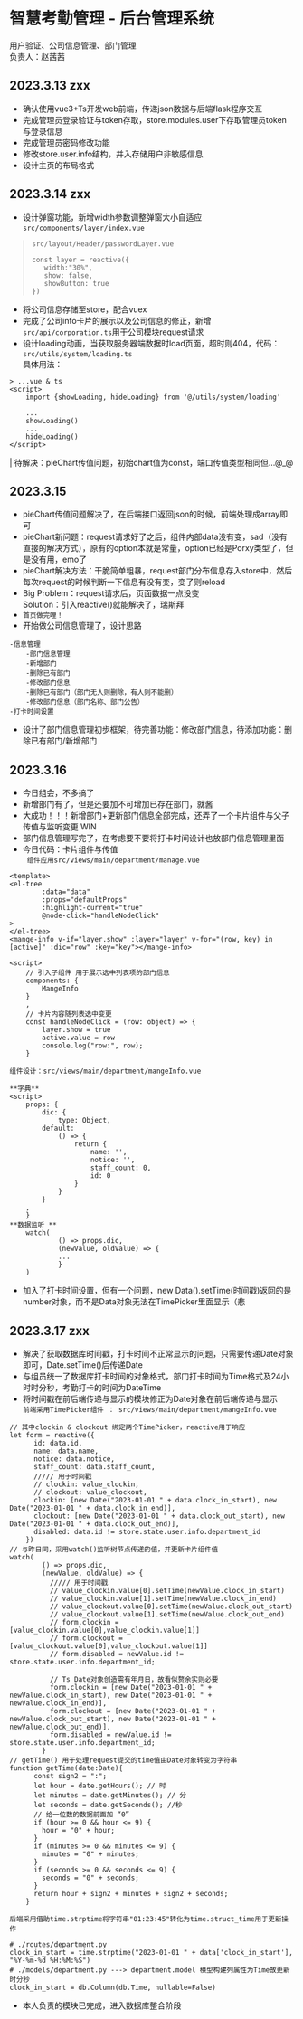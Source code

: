 # 智慧考勤管理 - 后台管理系统

用户验证、公司信息管理、部门管理  
负责人：赵茜茜

## 2023.3.13 zxx

* 确认使用vue3+Ts开发web前端，传递json数据与后端flask程序交互
* 完成管理员登录验证与token存取，store.modules.user下存取管理员token与登录信息
* 完成管理员密码修改功能
* 修改store.user.info结构，并入存储用户非敏感信息
* 设计主页的布局格式

## 2023.3.14 zxx

* 设计弹窗功能，新增width参数调整弹窗大小自适应`src/components/layer/index.vue`

> `src/layout/Header/passwordLayer.vue`
> ```  
> const layer = reactive({
>    width:"30%",
>    show: false,
>    showButton: true
> }) 
> ```

* 将公司信息存储至store，配合vuex
* 完成了公司info卡片的展示以及公司信息的修正，新增`src/api/corporation.ts`用于公司模块request请求
* 设计loading动画，当获取服务器端数据时load页面，超时则404，代码：`src/utils/system/loading.ts`<br/>
  具体用法：

```angular2html
> ...vue & ts
<script>
    import {showLoading, hideLoading} from '@/utils/system/loading'

    ...
    showLoading()
    ...
    hideLoading()
</script>
```
| 待解决：pieChart传值问题，初始chart值为const，端口传值类型相同但...@_@
## 2023.3.15
* pieChart传值问题解决了，在后端接口返回json的时候，前端处理成array即可
* pieChart新问题：request请求好了之后，组件内部data没有变，sad（没有直接的解决方式），原有的option本就是常量，option已经是Porxy类型了，但是没有用，emo了
* pieChart解决方法：干脆简单粗暴，request部门分布信息存入store中，然后每次request的时候判断一下信息有没有变，变了则reload
* Big Problem：request请求后，页面数据一点没变 <br/> Solution：引入reactive()就能解决了，瑞斯拜
* `首页做完哩！`
* 开始做公司信息管理了，设计思路
````angular2html
-信息管理
    -部门信息管理
    -新增部门
    -删除已有部门
    -修改部门信息
    -删除已有部门（部门无人则删除，有人则不能删）
    -修改部门信息（部门名称、部门公告）
-打卡时间设置
````
* 设计了部门信息管理初步框架，待完善功能：修改部门信息，待添加功能：删除已有部门/新增部门

## 2023.3.16

* 今日组会，不多搞了
* 新增部门有了，但是还要加不可增加已存在部门，就酱
* 大成功！！！新增部门+更新部门信息全部完成，还弄了一个卡片组件与父子传值与监听变更 WIN
* 部门信息管理写完了，在考虑要不要将打卡时间设计也放部门信息管理里面
* 今日代码：卡片组件与传值<br/>
  ` 组件应用src/views/main/department/manage.vue`
```angular2html
<template>
<el-tree
        :data="data"
        :props="defaultProps"
        :highlight-current="true"
        @node-click="handleNodeClick"
>
</el-tree>
<mange-info v-if="layer.show" :layer="layer" v-for="(row, key) in [active]" :dic="row" :key="key"></mange-info>

<script>
    // 引入子组件 用于展示选中列表项的部门信息
    components: {
        MangeInfo
    }
    ,
    // 卡片内容随列表选中变更
    const handleNodeClick = (row: object) => {
        layer.show = true
        active.value = row
        console.log("row:", row);
    }
```

`组件设计：src/views/main/department/mangeInfo.vue`

```angular2html
**字典**
<script>
    props: {
        dic: {
            type: Object,
        default:
            () => {
                return {
                    name: '',
                    notice: '',
                    staff_count: 0,
                    id: 0
                }
            }
        }
    ,
    }
**数据监听 **
    watch(
            () => props.dic,
            (newValue, oldValue) => {
            ...
            }
    )
```
* 加入了打卡时间设置，但有一个问题，new Data().setTime(时间戳)返回的是number对象，而不是Data对象无法在TimePicker里面显示（悲
## 2023.3.17 zxx
* 解决了获取数据库时间戳，打卡时间不正常显示的问题，只需要传递Date对象即可，Date.setTime()后传递Date
* 与组员统一了数据库打卡时间的对象格式，部门打卡时间为Time格式及24小时时分秒，考勤打卡的时间为DateTime
* 将时间戳在前后端传递与显示的模块修正为Date对象在前后端传递与显示  
`前端采用TimePicker组件 ： src/views/main/department/mangeInfo.vue`
```angular2html
// 其中clockin & clockout 绑定两个TimePicker，reactive用于响应
let form = reactive({
      id: data.id,
      name: data.name,
      notice: data.notice,
      staff_count: data.staff_count,
      ///// 用于时间戳
      // clockin: value_clockin,
      // clockout: value_clockout,
      clockin: [new Date("2023-01-01 " + data.clock_in_start), new Date("2023-01-01 " + data.clock_in_end)],
      clockout: [new Date("2023-01-01 " + data.clock_out_start), new Date("2023-01-01 " + data.clock_out_end)],
      disabled: data.id != store.state.user.info.department_id
    })
// 与昨日同，采用watch()监听树节点传递的值，并更新卡片组件值
watch(
        () => props.dic,
        (newValue, oldValue) => {
          ///// 用于时间戳
          // value_clockin.value[0].setTime(newValue.clock_in_start)
          // value_clockin.value[1].setTime(newValue.clock_in_end)
          // value_clockout.value[0].setTime(newValue.clock_out_start)
          // value_clockout.value[1].setTime(newValue.clock_out_end)
          // form.clockin = [value_clockin.value[0],value_clockin.value[1]]
          // form.clockout = [value_clockout.value[0],value_clockout.value[1]]
          // form.disabled = newValue.id != store.state.user.info.department_id;
          
          // Ts Date对象创造需有年月日，故看似赘余实则必要
          form.clockin = [new Date("2023-01-01 " + newValue.clock_in_start), new Date("2023-01-01 " + newValue.clock_in_end)],
          form.clockout = [new Date("2023-01-01 " + newValue.clock_out_start), new Date("2023-01-01 " + newValue.clock_out_end)],
          form.disabled = newValue.id != store.state.user.info.department_id;
        }
// getTime() 用于处理request提交的time值由Date对象转变为字符串
function getTime(date:Date){
      const sign2 = ":";
      let hour = date.getHours(); // 时
      let minutes = date.getMinutes(); // 分
      let seconds = date.getSeconds(); //秒
      // 给一位数的数据前面加 “0”
      if (hour >= 0 && hour <= 9) {
        hour = "0" + hour;
      }
      if (minutes >= 0 && minutes <= 9) {
        minutes = "0" + minutes;
      }
      if (seconds >= 0 && seconds <= 9) {
        seconds = "0" + seconds;
      }
      return hour + sign2 + minutes + sign2 + seconds;
    }
```
`后端采用借助time.strptime将字符串"01:23:45"转化为time.struct_time用于更新操作`
```angular2html
# ./routes/department.py
clock_in_start = time.strptime("2023-01-01 " + data['clock_in_start'], "%Y-%m-%d %H:%M:%S")
# ./models/department.py ---> department.model 模型构建列属性为Time故更新时分秒
clock_in_start = db.Column(db.Time, nullable=False)
```
* 本人负责的模块已完成，进入数据库整合阶段
